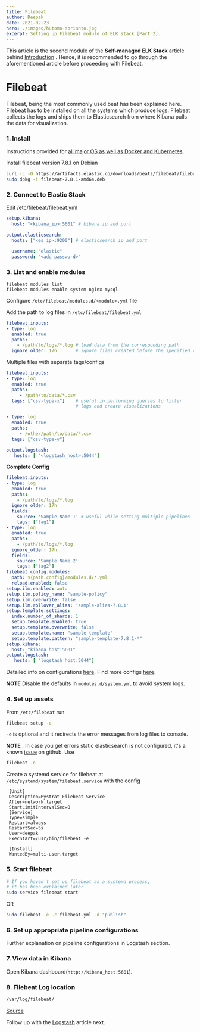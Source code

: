 ```yaml
---
title: Filebeat
author: Deepak
date: 2021-02-23
hero: ./images/hutomo-abrianto.jpg
excerpt: Setting up Filebeat module of ELK stack [Part 2].
---
```


This article is the second module of the **Self-managed ELK Stack** article behind [Introduction](https://www.deepakgouda.com/Self-managed-ELK-Stack) . Hence, it is recommended to go through the aforementioned article before proceeding with Filebeat.

# Filebeat 

Filebeat, being the most commonly used beat has been explained here. Filebeat has to be installed on all the systems which produce logs. Filebeat collects the logs and ships them to Elasticsearch from where Kibana pulls the data for visualization.

### 1. Install
Instructions provided for [all major OS as well as Docker and Kubernetes](https://www.elastic.co/guide/en/beats/filebeat/current/filebeat-installation-configuration.html#installation).

Install filebeat version 7.8.1 on Debian
```bash
curl -L -O https://artifacts.elastic.co/downloads/beats/filebeat/filebeat-7.8.1-amd64.deb
sudo dpkg -i filebeat-7.8.1-amd64.deb
```

### 2. Connect to Elastic Stack
Edit /etc/filebeat/filebeat.yml
```yaml
setup.kibana:
  host: "<kibana_ip>:5601" # kibana ip and port

output.elasticsearch:
  hosts: ["<es_ip>:9200"] # elasticsearch ip and port

  username: "elastic"
  password: "<add password>"

```

### 3. List and enable modules
```
filebeat modules list
filebeat modules enable system nginx mysql
```
Configure `/etc/filebeat/modules.d/<module>.yml` file

Add the path to log files in `/etc/filebeat/filebeat.yml`
```yaml
filebeat.inputs:
- type: log
  enabled: true
  paths:
    - /path/to/logs/*.log # load data from the corresponding path
  ignore_older: 17h       # ignore files created before the specified relative time
```
Multiple files with separate tags/configs
```yaml
filebeat.inputs:
- type: log
  enabled: true
  paths:
     - /path/to/data/*.csv
  tags: ["csv-type-x"]    # useful in performing queries to filter 
                          # logs and create visualizations

- type: log
  enabled: true
  paths:
     - /other/path/to/data/*.csv
  tags: ["csv-type-y"]

output.logstash:
   hosts: [ "<logstash_host>:5044"]
```
**Complete Config**
```yaml
filebeat.inputs:
- type: log
  enabled: true
  paths:
    - /path/to/logs/*.log
  ignore_older: 17h
  fields:
    source: 'Sample Name 1' # useful while setting multiple pipelines
    tags: ["tag1"]
- type: log
  enabled: true
  paths:
    - /path/to/logs/*.log
  ignore_older: 17h
  fields:
    source: 'Sample Name 2'
    tags: ["tag2"]  
filebeat.config.modules:
  path: ${path.config}/modules.d/*.yml
  reload.enabled: false
setup.ilm.enabled: auto
setup.ilm.policy_name: "sample-policy"
setup.ilm.overwrite: false
setup.ilm.rollover_alias: 'sample-alias-7.8.1'
setup.template.settings:
  index.number_of_shards: 1
  setup.template.enabled: true
  setup.template.overwrite: false
  setup.template.name: "sample-template"
  setup.template.pattern: "sample-template-7.8.1-*"
setup.kibana:
  host: "kibana_host:5601"
output.logstash:
   hosts: [ "logstash_host:5044"]

```

Detailed info on configurations [here](https://www.elastic.co/guide/en/beats/filebeat/current/configuring-howto-filebeat.html).
Find more configs [here](https://www.elastic.co/guide/en/beats/filebeat/current/configuration-filebeat-options.html).

**NOTE** Disable the defaults in `modules.d/system.yml` to avoid system logs.

### 4. Set up assets
From `/etc/filebeat` run
```bash
filebeat setup -e
```
`-e` is optional and it redirects the error messages from log files to console.

**NOTE** : In case you get errors static elasticsearch is not configured, it's a known [issue](https://github.com/elastic/beats/issues/16336) on github. Use 
```bash
filebeat -e
```

Create a systemd service for filebeat at `/etc/systemd/system/filebeat.service` with the config
```service
 [Unit]
 Description=Pystrat Filebeat Service
 After=network.target
 StartLimitIntervalSec=0
 [Service]
 Type=simple
 Restart=always
 RestartSec=5s
 User=deepak
 ExecStart=/usr/bin/filebeat -e
 
 [Install]
 WantedBy=multi-user.target
```

### 5. Start filebeat
```bash
# If you haven't set up filebeat as a systemd process, 
# it has been explained later
sudo service filebeat start 
```
OR
```bash
sudo filebeat -e -c filebeat.yml -d "publish"
```

### 6. Set up appropriate pipeline configurations
Further explanation on pipeline configurations in Logstash section.

### 7. View data in Kibana
Open Kibana dashboard(`http://kibana_host:5601`).

### 8. Filebeat Log location
```bash
/var/log/filebeat/
```

[Source](https://www.elastic.co/guide/en/beats/filebeat/current/filebeat-installation-configuration.html)

Follow up with the [Logstash](https://www.deepakgouda.com/Logstash) article next.